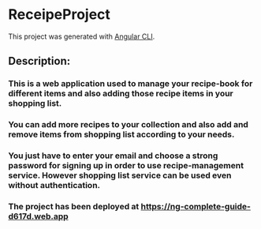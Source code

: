 # ReceipeProject

This project was generated with [Angular CLI](https://github.com/angular/angular-cli).

## Description:
### This is a web application used to manage your recipe-book for different items and also adding those recipe items in your shopping list.
### You can add more recipes to your collection and also add and remove items from shopping list according to your needs.
### You just have to enter your email and choose a strong password for signing up in order to use recipe-management service. However shopping list service can be used even without authentication.
### The project has been deployed at https://ng-complete-guide-d617d.web.app
